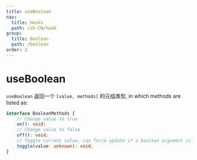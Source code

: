 ```yaml
---
title: useBoolean
nav:
  title: Hooks
  path: /zh-CN/hook
group:
  title: Boolean
  path: /boolean
order: 2
---
```


# useBoolean

`useBoolean` 返回一个 `[value, methods]` 的元组类型, in which methods are listed as:

```typescript
interface BooleanMethods {
    // Change value to true
    on(): void;
    // Change value to false
    off(): void;
    // Toggle current value, can force update if a boolean argument is provided
    toggle(value: unknown): void;
}
```
<code src="./demo/useBoolean.tsx">